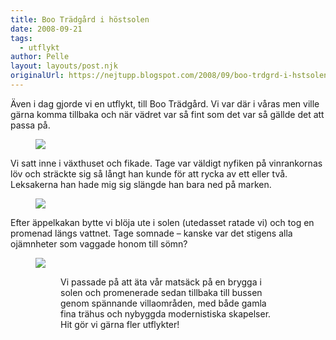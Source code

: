 ```yaml
---
title: Boo Trädgård i höstsolen
date: 2008-09-21
tags: 
  - utflykt	
author: Pelle
layout: layouts/post.njk
originalUrl: https://nejtupp.blogspot.com/2008/09/boo-trdgrd-i-hstsolen.html
---
```


Även i dag gjorde vi en utflykt, till Boo Trädgård. Vi var där i våras men ville gärna komma tillbaka och när vädret var så fint som det var så gällde det att passa på.

<figure>
  <img src="../../../img/2008/09/_MG_8131_1024pix.jpg">
</figure>

Vi satt inne i växthuset och fikade. Tage var väldigt nyfiken på vinrankornas löv och sträckte sig så långt han kunde för att rycka av ett eller två. Leksakerna han hade mig sig slängde han bara ned på marken.

<figure>
  <img src="../../../img/2008/09/_MG_8148_1024pix.jpg">
</figure>

Efter äppelkakan bytte vi blöja ute i solen (utedasset ratade vi) och tog en promenad längs vattnet. Tage somnade – kanske var det stigens alla ojämnheter som vaggade honom till sömn?

<figure>
  <img src="../../../img/2008/09/_MG_8196_1024pix.jpg">
<figure>

Vi passade på att äta vår matsäck på en brygga i solen och promenerade sedan tillbaka till bussen genom spännande villaområden, med både gamla fina trähus och nybyggda modernistiska skapelser. Hit gör vi gärna fler utflykter!
